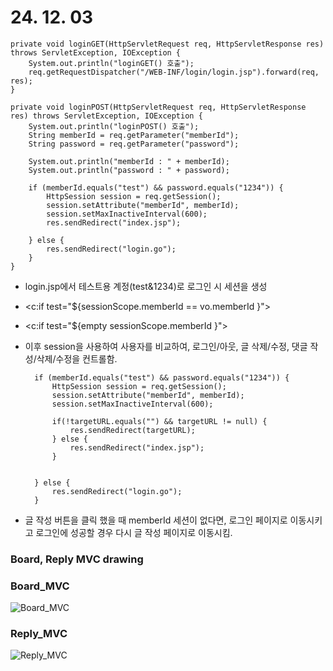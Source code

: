 # 24. 12. 03

	private void loginGET(HttpServletRequest req, HttpServletResponse res) throws ServletException, IOException {
		System.out.println("loginGET() 호출");
		req.getRequestDispatcher("/WEB-INF/login/login.jsp").forward(req, res);
	}

	private void loginPOST(HttpServletRequest req, HttpServletResponse res) throws ServletException, IOException {
		System.out.println("loginPOST() 호출");
		String memberId = req.getParameter("memberId");
		String password = req.getParameter("password");

		System.out.println("memberId : " + memberId);
		System.out.println("password : " + password);

		if (memberId.equals("test") && password.equals("1234")) {
			HttpSession session = req.getSession();
			session.setAttribute("memberId", memberId);
			session.setMaxInactiveInterval(600);
			res.sendRedirect("index.jsp");

		} else {
			res.sendRedirect("login.go");
		}
	}

* login.jsp에서 테스트용 계정(test&1234)로 로그인 시 세션을 생성
* <c:if test="${sessionScope.memberId == vo.memberId }">
* <c:if test="${empty sessionScope.memberId }">
* 이후 session을 사용하여 사용자를 비교하여, 로그인/아웃, 글 삭제/수정, 댓글 작성/삭제/수정을 컨트롤함.

		if (memberId.equals("test") && password.equals("1234")) {
			HttpSession session = req.getSession();
			session.setAttribute("memberId", memberId);
			session.setMaxInactiveInterval(600);
				
			if(!targetURL.equals("") && targetURL != null) {
				res.sendRedirect(targetURL);
			} else {
				res.sendRedirect("index.jsp");
			}
			

		} else {
			res.sendRedirect("login.go");
		}

* 글 작성 버튼을 클릭 했을 때 memberId 세션이 없다면, 로그인 페이지로 이동시키고 로그인에 성공할 경우 다시 글 작성 페이지로 이동시킴.


### Board, Reply MVC drawing

### Board_MVC
![Board_MVC](https://github.com/user-attachments/assets/edc65e29-b072-4e6d-ba58-12d33b4caf41)

### Reply_MVC
![Reply_MVC](https://github.com/user-attachments/assets/adcfaf46-5d4e-4f08-b86b-1bee80a40406)
